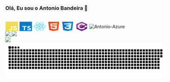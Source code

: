### Olá, Eu sou o Antonio Bandeira 👋

<div style="display: inline_block"><br>
  <img align="center" alt="Antonio-Js" height="30" width="40" src="https://raw.githubusercontent.com/devicons/devicon/master/icons/javascript/javascript-plain.svg">
  <img align="center" alt="Antonio-Ts" height="30" width="40" src="https://raw.githubusercontent.com/devicons/devicon/master/icons/typescript/typescript-plain.svg">
  <img align="center" alt="Antonio-React" height="30" width="40" src="https://raw.githubusercontent.com/devicons/devicon/master/icons/react/react-original.svg">
  <img align="center" alt="Antonio-HTML" height="30" width="40" src="https://raw.githubusercontent.com/devicons/devicon/master/icons/html5/html5-original.svg">
  <img align="center" alt="Antonio-CSS" height="30" width="40" src="https://raw.githubusercontent.com/devicons/devicon/master/icons/css3/css3-original.svg">
  <img align="center" alt="Antonio-Csharp" height="30" width="40" src="https://raw.githubusercontent.com/devicons/devicon/master/icons/csharp/csharp-original.svg">
  
  <img align="center" alt="Antonio-Azure"  height="30"  src="https://cdn.jsdelivr.net/gh/devicons/devicon/icons/azure/azure-original-wordmark.svg" />
          
          
</div>


<div>
  <a href="https://github.com/antonioviniciusvb">
  <img height="180em" src="https://github-readme-stats.vercel.app/api?username=antonioviniciusvb&show_icons=true&theme=tokyonight">
  <img height="180em" src="https://github-readme-stats.vercel.app/api/top-langs/?username=antonioviniciusvb&hide_progress=no&theme=tokyonight">
</div>

<div>
    <a href="https://www.linkedin.com/in/antoniovvbandeira" target="_blank"><img src="https://img.shields.io/badge/-LinkedIn-%230077B5?style=for-the-badge&logo=linkedin&logoColor=white" target="_blank"></a>
</div>

<picture>
  <source media="(prefers-color-scheme: dark)" srcset="https://raw.githubusercontent.com/antonioviniciusvb/antonioviniciusvb/output/github-contribution-grid-snake-dark.svg">
  <source media="(prefers-color-scheme: light)" srcset="https://raw.githubusercontent.com/antonioviniciusvb/antonioviniciusvb/output/github-contribution-grid-snake.svg">
  <img alt="github contribution grid snake animation" src="https://raw.githubusercontent.com/antonioviniciusvb/antonioviniciusvb/output/github-contribution-grid-snake.svg">
</picture>


<!--
**antonioviniciusvb/antonioviniciusvb** is a ✨ _special_ ✨ repository because its `README.md` (this file) appears on your GitHub profile.

Here are some ideas to get you started:

- 🔭 Desenvolvedor Full Stack em Java e C#
- 🌱 Estudando java

-->
